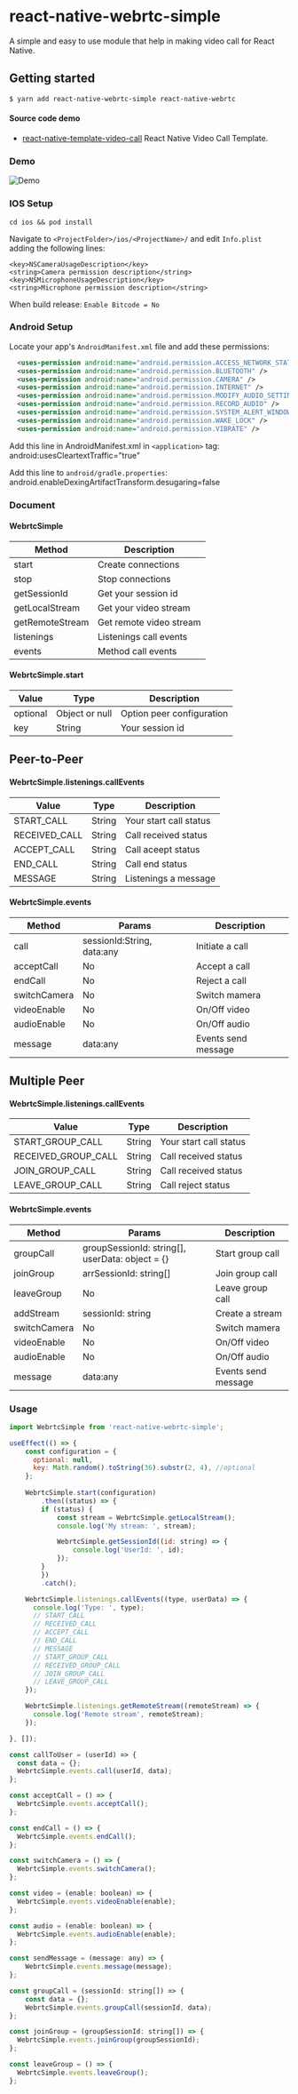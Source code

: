 # react-native-webrtc-simple
A simple and easy to use module that help in making video call for React Native.

## Getting started

`$ yarn add react-native-webrtc-simple react-native-webrtc`

#### Source code demo
- [react-native-template-video-call](https://github.com/hoaphantn7604/react-native-template-video-call) React Native Video Call Template.

### Demo
![](./document/demo1.png?raw=true "Demo")

### IOS Setup
  `cd ios && pod install`

  Navigate to `<ProjectFolder>/ios/<ProjectName>/` and edit `Info.plist` adding the following lines:

  ```
  <key>NSCameraUsageDescription</key>
  <string>Camera permission description</string>
  <key>NSMicrophoneUsageDescription</key>
  <string>Microphone permission description</string>
  ```

  When build release:
  `Enable Bitcode = No`

### Android Setup
  Locate your app's `AndroidManifest.xml` file and add these permissions:

  ```xml
    <uses-permission android:name="android.permission.ACCESS_NETWORK_STATE" />
    <uses-permission android:name="android.permission.BLUETOOTH" />
    <uses-permission android:name="android.permission.CAMERA" />
    <uses-permission android:name="android.permission.INTERNET" />
    <uses-permission android:name="android.permission.MODIFY_AUDIO_SETTINGS" />
    <uses-permission android:name="android.permission.RECORD_AUDIO" />
    <uses-permission android:name="android.permission.SYSTEM_ALERT_WINDOW" />
    <uses-permission android:name="android.permission.WAKE_LOCK" />
    <uses-permission android:name="android.permission.VIBRATE" />
  ```

  Add this line in AndroidManifest.xml in `<application>` tag:
  android:usesCleartextTraffic="true"

  Add this line to `android/gradle.properties`:
  android.enableDexingArtifactTransform.desugaring=false

### Document

#### WebrtcSimple

| Method                       | Description                   | 
| ---------------------------- | ----------------------------- |
| start                        | Create connections            |
| stop                         | Stop connections              |
| getSessionId                 | Get your session id           |
| getLocalStream               | Get your video stream         |
| getRemoteStream              | Get remote video stream       |
| listenings                   | Listenings call events        |
| events                       | Method call events            |

#### WebrtcSimple.start
| Value    | Type           | Description                                                             | 
| -------- | -------------- | ----------------------------------------------------------------------- |
| optional | Object or null | Option peer configuration                                               |
| key      | String         | Your session id                                                         |

## Peer-to-Peer

#### WebrtcSimple.listenings.callEvents
| Value            | Type    | Description                                                             | 
| ---------------- | ------- | ----------------------------------------------------------------------- |
| START_CALL       | String  | Your start call status                                                  |
| RECEIVED_CALL    | String  | Call received status                                                    |
| ACCEPT_CALL      | String  | Call aceept status                                                      |
| END_CALL         | String  | Call end status                                                         |
| MESSAGE          | String  | Listenings a message                                                    |

#### WebrtcSimple.events
| Method        | Params                         | Description                                                             | 
| --------------| ------------------------------ | ----------------------------------------------------------------------- |
| call          | sessionId:String, data:any     | Initiate a call                                                         |
| acceptCall    | No                             | Accept a call                                                           |
| endCall       | No                             | Reject a call                                                           |
| switchCamera  | No                             | Switch mamera                                                           |
| videoEnable   | No                             | On/Off video                                                            |
| audioEnable   | No                             | On/Off audio                                                            |
| message       | data:any                       | Events send message                                                     |


## Multiple Peer

#### WebrtcSimple.listenings.callEvents
| Value                | Type    | Description                                                             | 
| -------------------- | ------- | ----------------------------------------------------------------------- |
| START_GROUP_CALL     | String  | Your start call status                                                  |
| RECEIVED_GROUP_CALL  | String  | Call received status                                                    |
| JOIN_GROUP_CALL      | String  | Call received status                                                    |
| LEAVE_GROUP_CALL     | String  | Call reject status                                                      |


#### WebrtcSimple.events
| Method        | Params                                          | Description                                                             | 
| --------------| ----------------------------------------------- | ----------------------------------------------------------------------- |
| groupCall     | groupSessionId: string[], userData: object = {} | Start group call                                                        |
| joinGroup     | arrSessionId: string[]                          | Join group call                                                         |
| leaveGroup    | No                                              | Leave group call                                                        |
| addStream     | sessionId: string                               | Create a stream                                                         |
| switchCamera  | No                                              | Switch mamera                                                           |
| videoEnable   | No                                              | On/Off video                                                            |
| audioEnable   | No                                              | On/Off audio                                                            |
| message       | data:any                                        | Events send message                                                     |


### Usage
```js
import WebrtcSimple from 'react-native-webrtc-simple';

useEffect(() => {
    const configuration = {
      optional: null,
      key: Math.random().toString(36).substr(2, 4), //optional
    };
    
    WebrtcSimple.start(configuration)
        .then((status) => {
        if (status) {
            const stream = WebrtcSimple.getLocalStream();
            console.log('My stream: ', stream);

            WebrtcSimple.getSessionId((id: string) => {
                console.log('UserId: ', id);
            });
        }
        })
        .catch();

    WebrtcSimple.listenings.callEvents((type, userData) => {   
      console.log('Type: ', type);
      // START_CALL
      // RECEIVED_CALL
      // ACCEPT_CALL
      // END_CALL   
      // MESSAGE
      // START_GROUP_CALL
      // RECEIVED_GROUP_CALL
      // JOIN_GROUP_CALL
      // LEAVE_GROUP_CALL
    });

    WebrtcSimple.listenings.getRemoteStream((remoteStream) => {
      console.log('Remote stream', remoteStream);
    });

}, []);

const callToUser = (userId) => {
  const data = {};
  WebrtcSimple.events.call(userId, data);
};

const acceptCall = () => {
  WebrtcSimple.events.acceptCall();
};

const endCall = () => {
  WebrtcSimple.events.endCall();
};

const switchCamera = () => {
  WebrtcSimple.events.switchCamera();
};

const video = (enable: boolean) => {
  WebrtcSimple.events.videoEnable(enable);
};

const audio = (enable: boolean) => {
  WebrtcSimple.events.audioEnable(enable);
};

const sendMessage = (message: any) => {
    WebrtcSimple.events.message(message);
};

const groupCall = (sessionId: string[]) => {
    const data = {};
    WebrtcSimple.events.groupCall(sessionId, data);    
};

const joinGroup = (groupSessionId: string[]) => {
  WebrtcSimple.events.joinGroup(groupSessionId);
};

const leaveGroup = () => {
  WebrtcSimple.events.leaveGroup();
};

```
